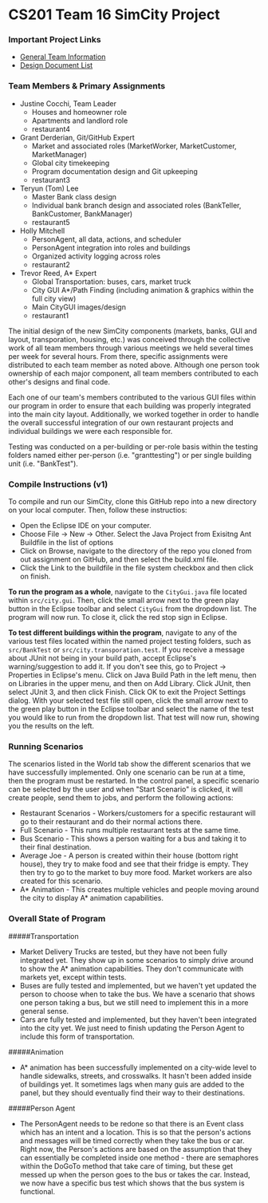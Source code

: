 CS201 Team 16 SimCity Project
======

### Important Project Links
  + [General Team Information](https://github.com/usc-csci201-fall2013/team16/wiki)
  + [Design Document List](https://github.com/usc-csci201-fall2013/team16/wiki/Design-Documents)

### Team Members & Primary Assignments
  + Justine Cocchi, Team Leader
  	+ Houses and homeowner role
  	+ Apartments and landlord role
  	+ restaurant4
  + Grant Derderian, Git/GitHub Expert
  	+ Market and associated roles (MarketWorker, MarketCustomer, MarketManager)
  	+ Global city timekeeping
  	+ Program documentation design and Git upkeeping
  	+ restaurant3
  + Teryun (Tom) Lee
  	+ Master Bank class design
  	+ Individual bank branch design and associated roles (BankTeller, BankCustomer, BankManager)
  	+ restaurant5
  + Holly Mitchell
  	+ PersonAgent, all data, actions, and scheduler
  	+ PersonAgent integration into roles and buildings
  	+ Organized activity logging across roles
  	+ restaurant2
  + Trevor Reed, A* Expert
  	+ Global Transportation: buses, cars, market truck
  	+ City GUI A*/Path Finding (including animation & graphics within the full city view)
  	+ Main CityGUI images/design
  	+ restaurant1

The initial design of the new SimCity components (markets, banks, GUI and layout, transporation, housing, etc.) was conceived through the collective work of all team members through various meetings we held several times per week for several hours. From there, specific assignments were distributed to each team member as noted above. Although one person took ownership of each major component, all team members contributed to each other's designs and final code.

Each one of our team's members contributed to the various GUI files within our program in order to ensure that each building was properly integrated into the main city layout. Additionally, we worked together in order to handle the overall successful integration of our own restaurant projects and individual buildings we were each responsible for.

Testing was conducted on a per-building or per-role basis within the testing folders named either per-person (i.e. "granttesting") or per single building unit (i.e. "BankTest").

### Compile Instructions (v1)
To compile and run our SimCity, clone this GitHub repo into a new directory on your local computer. Then, follow these instructios:
+ Open the Eclipse IDE on your computer.
+ Choose File -> New -> Other. Select the Java Project from Exisitng Ant Buildfile in the list of options
+ Click on Browse, navigate to the directory of the repo you cloned from out assignment on GitHub, and then select the build.xml file.
+ Click the Link to the buildfile in the file system checkbox and then click on finish.

__To run the program as a whole__, navigate to the `CityGui.java` file located within `src/city.gui`. Then, click the small arrow next to the green play button in the Eclipse toolbar and select `CityGui` from the dropdown list. The program will now run. To close it, click the red stop sign in Eclipse.

__To test different buildings within the program__, navigate to any of the various test files located within the named project testing folders, such as `src/BankTest` or `src/city.transporation.test`. If you receive a message about JUnit not being in your build path, accept Eclipse's warning/suggestion to add it. If you don't see this, go to Project -> Properties in Eclipse's menu. Click on Java Build Path in the left menu, then on Libraries in the upper menu, and then on Add Library. Click JUnit, then select JUnit 3, and then click Finish. Click OK to exit the Project Settings dialog. With your selected test file still open, click the small arrow next to the green play button in the Eclipse toolbar and select the name of the test you would like to run from the dropdown list. That test will now run, showing you the results on the left.

### Running Scenarios
The scenarios listed in the World tab show the different scenarios that we have successfully implemented. Only one scenario can be run at a time, then the program must be restarted.
In the control panel, a specific scenario can be selected by the user and when "Start Scenario" is clicked, it will create people, send them to jobs, and perform the following actions:
+ Restaurant Scenarios - Workers/customers for a specific restaurant will go to their restaurant and do their normal actions there.
+ Full Scenario - This runs multiple restaurant tests at the same time.
+ Bus Scenario - This shows a person waiting for a bus and taking it to their final destination.
+ Average Joe - A person is created within their house (bottom right house), they try to make food and see that their fridge is empty. They then try to go to the market to buy more food. Market workers are also created for this scenario.
+ A* Animation - This creates multiple vehicles and people moving around the city to display A* animation capabilities.

### Overall State of Program

#####Transportation
+ Market Delivery Trucks are tested, but they have not been fully integrated yet. They show up in some scenarios to simply drive around to show the A* animation capabilities. They don't communicate with markets yet, except within tests.
+ Buses are fully tested and implemented, but we haven't yet updated the person to choose when to take the bus. We have a scenario that shows one person taking a bus, but we still need to implement this in a more general sense.
+ Cars are fully tested and implemented, but they haven't been integrated into the city yet. We just need to finish updating the Person Agent to include this form of transportation.

#####Animation
+ A* animation has been successfully implemented on a city-wide level to handle sidewalks, streets, and crosswalks. It hasn't been added inside of buildings yet. It sometimes lags when many guis are added to the panel, but they should eventually find their way to their destinations.

#####Person Agent
+ The PersonAgent needs to be redone so that there is an Event class which has an intent and a location. This is so that the person's actions and messages will be timed correctly when they take the bus or car. Right now, the Person's actions are based on the assumption that they can essentially be completed inside one method - there are semaphores within the DoGoTo method that take care of timing, but these get messed up when the person goes to the bus or takes the car. Instead, we now have a specific bus test which shows that the bus system is functional.

